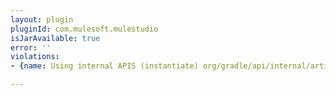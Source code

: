 ```yaml
---
layout: plugin
pluginId: com.mulesoft.mulestudio
isJarAvailable: true
error: ''
violations:
- {name: Using internal APIS (instantiate) org/gradle/api/internal/artifacts/publish/ArchivePublishArtifact}

---
```

